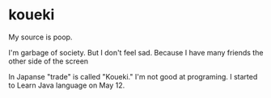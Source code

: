 # koueki
My source is poop.

I'm garbage of society.
But I don't feel sad.
Because I have many friends the other side of the screen

In Japanse "trade" is called "Koueki."
I'm not good at programing.
I started to Learn Java language on May 12.
